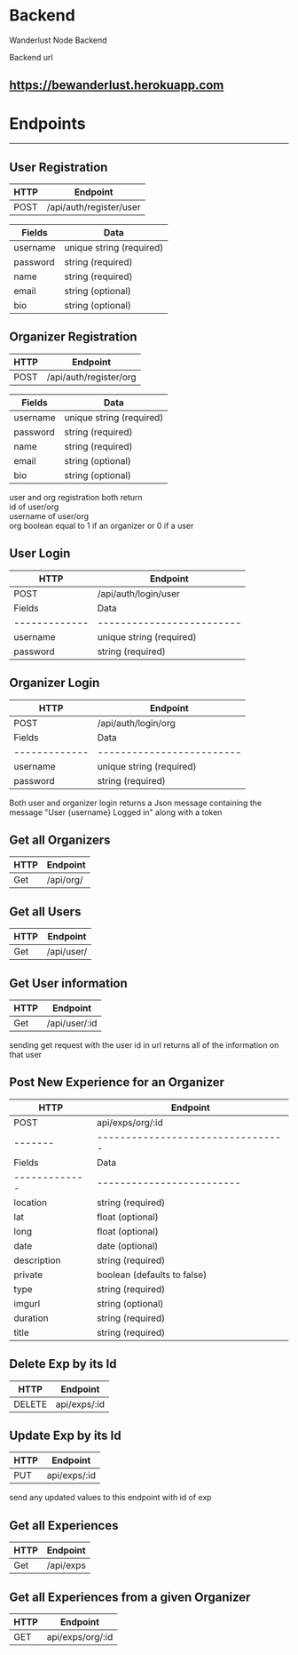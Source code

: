 # Backend
Wanderlust Node Backend

Backend url
## https://bewanderlust.herokuapp.com


# Endpoints
----------------------------


 ## User Registration

 | HTTP | Endpoint                |
 | -----|------------------------ |
 | POST | /api/auth/register/user |

 | Fields      |          Data            |
 |-------------|------------------------- |
 | username    | unique string (required) |
 | password    | string (required)        |
 | name        | string (required)        |
 | email       | string (optional)        |
 | bio         | string (optional)        |


## Organizer Registration  

 | HTTP | Endpoint                |
 | -----|------------------------ |
 | POST | /api/auth/register/org |

 | Fields      |          Data            |
 |-------------|------------------------- |
 | username    | unique string (required) |
 | password    | string (required)        |
 | name        | string (required)        |
 | email       | string (optional)        |
 | bio         | string (optional)        |

 user and org registration both return  
 id of user/org  
 username of user/org  
 org boolean equal to 1 if an organizer or 
 0 if a user 


  ## User Login

 | HTTP | Endpoint                |
 | -----|------------------------ |
 | POST | /api/auth/login/user    |
 | Fields      |          Data            |
 |-------------|------------------------- |
 | username    | unique string (required) |
 | password    | string (required)        |

 

  ## Organizer Login

 | HTTP | Endpoint                |
 | -----|------------------------ |
 | POST | /api/auth/login/org |
 | Fields      |          Data            |
 |-------------|------------------------- |
 | username    | unique string (required) |
 | password    | string (required)        |

 
Both user and organizer login returns
a Json message containing the message "User {username} Logged in"
along with a token

 ## Get all Organizers

 | HTTP | Endpoint                |
 | -----|------------------------ |
 | Get  | /api/org/ |

  ## Get all Users

 | HTTP | Endpoint                |
 | -----|------------------------ |
 | Get  | /api/user/ |
 
 
  ## Get User information

 | HTTP | Endpoint                |
 | -----|------------------------ |
 | Get  | /api/user/:id |
 
 sending get request with the user id in url returns all of the information
on that user
 
 ## Post New Experience for an Organizer

| HTTP | Endpoint                |
 | -----|------------------------ |
 | POST  | api/exps/org/:id |
 |-------|---------------------------------|
  | Fields      |          Data            |
 |-------------|------------------------- |
 | location    | string (required) |
 | lat    | float (optional)        |
 | long        | float (optional)        |
 | date       | date (optional)        |
 | description | string (required)
 | private     | boolean (defaults to false)
 | type        | string (required)
 | imgurl      | string (optional)
 | duration    | string (required)
 | title       | string (required)

## Delete Exp by its Id

 | HTTP | Endpoint                |
 | -----|------------------------ |
 | DELETE  | api/exps/:id |
  

 ## Update Exp by its Id

 | HTTP | Endpoint                |
 | -----|------------------------ |
 | PUT  | api/exps/:id |
  send any updated values to this endpoint with id of exp
  
## Get all Experiences

| HTTP | Endpoint                |
 | -----|------------------------ |
 | Get  | /api/exps |

 ## Get all Experiences from a given Organizer
 | HTTP | Endpoint                |
 | -----|------------------------ |
 | GET  | api/exps/org/:id |

